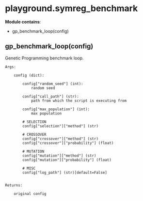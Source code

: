 # playground.symreg_benchmark

**Module contains**:
- gp_benchmark_loop(config)


## gp_benchmark_loop(config)
Genetic Programming benchmark loop.

    Args:

        config (dict):

            config["random_seed"] (int):
                random seed

            config["call_path"] (str):
                path from which the script is executing from

            config["max_population"] (int):
                max population

            # SELECTION
            config["selection"]["method"] (str)

            # CROSSOVER
            config["crossover"]["method"] (str)
            config["crossover"]["probability"] (float)

            # MUTATION
            config["mutation"]["method"] (str)
            config["mutation"]["probability"] (float)

            # MISC
            config["log_path"] (str)[default=False]


    Returns:

        original config
